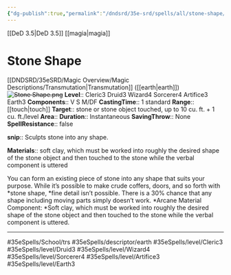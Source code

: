 ```yaml
---
{"dg-publish":true,"permalink":"/dndsrd/35e-srd/spells/all/stone-shape/"}
---
```


[[DeD 3.5\|DeD 3.5]] [[magia\|magia]]

# Stone Shape
[[DNDSRD/35eSRD/Magic Overview/Magic Descriptions/Transmutation\|Transmutation]]  ([[earth\|earth]]) <s class="aside-hide">![Stone Shape.png](/img/user/DNDSRD/35eSRD/Spells/imgs/stone%20shape.png)</s>
**Level**:: Cleric3 Druid3 Wizard4 Sorcerer4 Artifice3 Earth3 
**Components**:: V S M/DF
**CastingTime**:: 1 standard 
**Range**:: [[touch\|touch]]
**Target**:: stone or stone object touched, up to 10 cu. ft. + 1 cu. ft./level
**Area**:: 
**Duration**:: Instantaneous
**SavingThrow**:: None
**SpellResistance**:: false

**snip**:: Sculpts stone into any shape.  

**Materials**:: soft clay, which must be worked into roughly the desired shape of the stone object and then touched to the stone while the verbal component is uttered  



You can form an existing piece of stone into any shape that suits your purpose. While it’s possible to make crude coffers, doors, and so forth with *stone shape, *fine detail isn’t possible. There is a 30% chance that any shape including moving parts simply doesn’t work.
*Arcane Material Component: *Soft clay, which must be worked into roughly the desired shape of the stone object and then touched to the stone while the verbal component is uttered.

<hr/>



#35eSpells/School/trs
#35eSpells/descriptor/earth 
#35eSpells/level/Cleric3 #35eSpells/level/Druid3 #35eSpells/level/Wizard4 #35eSpells/level/Sorcerer4 #35eSpells/level/Artifice3 #35eSpells/level/Earth3 